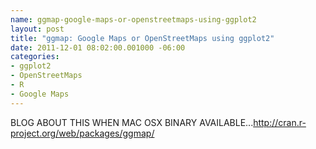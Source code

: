 ```yaml
--- 
name: ggmap-google-maps-or-openstreetmaps-using-ggplot2
layout: post
title: "ggmap: Google Maps or OpenStreetMaps using ggplot2"
date: 2011-12-01 08:02:00.001000 -06:00
categories: 
- ggplot2
- OpenStreetMaps
- R
- Google Maps
---
```

BLOG ABOUT THIS WHEN MAC OSX BINARY AVAILABLE...http://cran.r-project.org/web/packages/ggmap/
